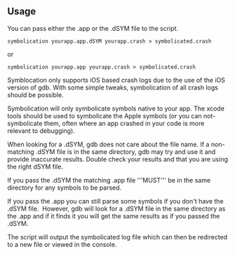 ## Usage ##
You can pass either the .app or the .dSYM file to the script.  

    symbolication yourapp.app.dSYM yourapp.crash > symbolicated.crash

or

    symbolication yourapp.app yourapp.crash > symbolicated.crash 
    
Symblocation only supports iOS based crash logs due to the use of the iOS version of gdb.  With some simple tweaks, symbolication of all crash logs should be possible.

Symbolication will only symbolicate symbols native to your app.  The xcode tools should be used to symbolicate the Apple symbols (or you can not-symbolicate them, often where an app crashed in your code is more relevant to debugging).

When looking for a .dSYM, gdb does not care about the file name. If a non-matching .dSYM file is in the same directory, gdb may try and use it and provide inaccurate results. Double check your results and that you are using the right dSYM file.

If you pass the .dSYM the matching .app file '''MUST''' be in the same directory for any symbols to be parsed. 

If you pass the .app you can still parse some symbols if you don't have the .dSYM file.  However, gdb will look for a .dSYM file in the same directory as the .app and if it finds it you will get the same results as if you passed the .dSYM.  

The script will output the symbolicated log file which can then be redirected to a new file or viewed in the console.
